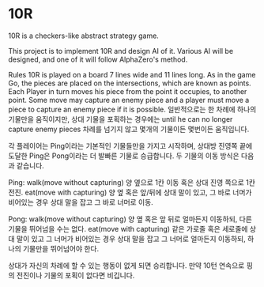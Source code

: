 # 10R

10R is a checkers-like abstract strategy game.
 
This project is to implement 10R and design AI of it.
Various AI will be designed, and one of it will follow AlphaZero's method.

Rules
 10R is played on a board 7 lines wide and 11 lines long.
 As in the game Go, the pieces are placed on the intersections, which are known as points.
 Each Player in turn moves his piece from the point it occupies, to another point. 
 Some move may capture an enemy piece and a player must move a piece to capture an enemy piece if it is possible.
 일반적으로는 한 차례에 하나의 기물만을 움직이지만,
 상대 기물을 포획하는 경우에는 until he can no longer capture enemy pieces 차례를 넘기지 않고 몇개의 기물이든 몇번이든 움직입니다.
 
 각 플레이어는 Ping이라는 기본적인 기물들만을 가지고 시작하며, 
 상대방 진영쪽 끝에 도달한 Ping은 Pong이라는 더 발빠른 기물로 승급합니다.
 두 기물의 이동 방식은 다음과 같습니다.
 
 Ping:
  walk(move without capturing)
   양 옆으로 1칸 이동 혹은 상대 진영 쪽으로 1칸 전진.
  eat(move with capturing)
   양 옆 혹은 앞/뒤에 상대 말이 있고, 그 바로 너머가 비어있는 경우 상대 말을 잡고 그 바로 너머로 이동.
   
 Pong:
  walk(move without capturing)
   양 옆 혹은 앞 뒤로 얼마든지 이동하되, 다른 기물을 뛰어넘을 수는 없다.
  eat(move with capturing)
   같은 가로줄 혹은 세로줄에 상대 말이 있고 그 너머가 비어있는 경우 상대 말을 잡고 그 너머로 얼마든지 이동하되, 하나의 기물만을 뛰어넘어야 한다.
 
 상대가 자신의 차례에 할 수 있는 행동이 없게 되면 승리합니다.
 만약 10턴 연속으로 핑의 전진이나 기물의 포획이 없다면 비깁니다.
 

